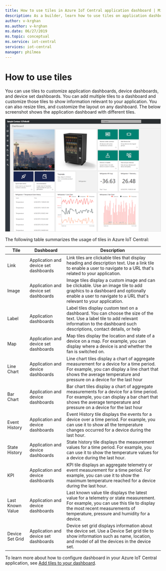 ```yaml
---
title: How to use tiles in Azure IoT Central application dashboard | Microsoft Docs
description: As a builder, learn how to use tiles on application dashboards, device set dashboards, and device dashboards.
author: v-krghan
ms.author: v-krghan
ms.date: 06/27/2019
ms.topic: conceptual
ms.service: iot-central
services: iot-central
manager: philmea
---
```


# How to use tiles
You can use tiles to customize application dashboards, device dashboards, and device set dashboards. You can add multiple tiles to a dashboard and customize those tiles to show information relevant to your application. You can also resize tiles, and customize the layout on any dashboard. The below screenshot shows the application dashboard with different tiles.

![Application dashboard](media/howto-use-tiles/image1a.png)


The following table summarizes the usage of tiles in Azure IoT Central:

 
| Tile | Dashboard | Description
| ----------- | ------- | ------- |
| Link | Application and device set dashboards |Link tiles are clickable tiles that display heading and description text. Use a link tile to enable a user to navigate to a URL that's related to your application. |
| Image | Application and device set dashboards |Image tiles display a custom image and can be clickable. Use an image tile to add graphics to a dashboard and optionally enable a user to navigate to a URL that's relevant to your application.|
| Label | Application dashboards |Label tiles display custom text on a dashboard. You can choose the size of the text. Use a label tile to add relevant information to the dashboard such descriptions, contact details, or help|
| Map | Application and device set dashboards |Map tiles display the location and state of a device on a map. For example, you can display where a device is and whether the fan is switched on.|
| Line Chart | Application and device dashboards |Line chart tiles display a chart of aggregate measurement for a device for a time period. For example, you can display a line chart that shows the average temperature and pressure on a device for the last hour|
| Bar Chart | Application and device dashboards |Bar chart tiles display a chart of aggregate measurements for a device for a time period. For example, you can display a bar chart that shows the average temperature and pressure on a device for the last hour |
| Event History | Application and device dashboards |Event History tile displays the events for a device over a time period. For example, you can use it to show all the temperature changes occurred for a device during the last hour. |
| State History | Application and device dashboards |State history tile displays the measurement values for a time period. For example, you can use it to show the temperature values for a device during the last hour.|
| KPI | Application and device dashboards | KPI tile displays an aggregate telemetry or event measurement for a time period. For example, you can use it to show the maximum temperature reached for a device during the last hour.|
| Last Known Value | Application and device dashboards |Last known value tile displays the latest value for a telemetry or state measurement. For example, you can use this tile to display the most recent measurements of temperature, pressure and humidity for a device.|
| Device Set Grid | Application and device set dashboards | Device set grid displays information about the device set. Use a Device Set grid tile to show information such as name, location, and model of all the devices in the device set.|


To learn more about how to configure dashboard in your Azure IoT Central application, see [Add tiles to your dashboard](./howto-add-tiles-to-your-dashboard.md).
